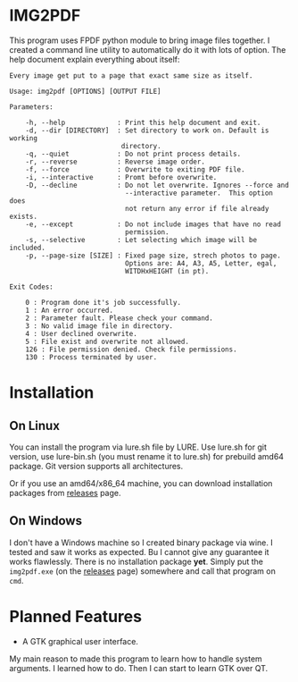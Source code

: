 # IMG2PDF

This program uses FPDF python module to bring image files together. I created a
command line utility to automatically do it with lots of option. The help
document explain everything about itself:

``` This program merges image files in a directory and creates a PDF file.
Every image get put to a page that exact same size as itself.

Usage: img2pdf [OPTIONS] [OUTPUT FILE]

Parameters:

    -h, --help             : Print this help document and exit.
    -d, --dir [DIRECTORY]  : Set directory to work on. Default is working
                            directory.
    -q, --quiet            : Do not print process details.
    -r, --reverse          : Reverse image order.
    -f, --force            : Overwrite to exiting PDF file.
    -i, --interactive      : Promt before overwrite.
    -D, --decline          : Do not let overwrite. Ignores --force and
                             --interactive parameter.  This option does
                             not return any error if file already exists.
    -e, --except           : Do not include images that have no read
                             permission.
    -s, --selective        : Let selecting which image will be included.
    -p, --page-size [SIZE] : Fixed page size, strech photos to page.
                             Options are: A4, A3, A5, Letter, egal,
                             WITDHxHEIGHT (in pt).

Exit Codes:

    0 : Program done it's job successfully.
    1 : An error occurred.
    2 : Parameter fault. Please check your command.
    3 : No valid image file in directory.
    4 : User declined overwrite.
    5 : File exist and overwrite not allowed.
    126 : File permission denied. Check file permissions.
    130 : Process terminated by user.
```

# Installation

## On Linux

You can install the program via lure.sh file by LURE. Use lure.sh for git
version, use lure-bin.sh (you must rename it to lure.sh) for prebuild amd64
package. Git version supports all architectures.

Or if you use an amd64/x86_64 machine, you can download installation packages
from [releases](https://github.com/Elagoht/img2pdf/releases) page.

## On Windows

I don't have a Windows machine so I created binary package via wine. I tested
and saw it works as expected. Bu I cannot give any guarantee it works
flawlessly. There is no installation package **yet**. Simply put the
`img2pdf.exe` (on the [releases](https://github.com/Elagoht/img2pdf/releases)
page) somewhere and call that program on `cmd`.

# Planned Features

* A GTK graphical user interface.

My main reason to made this program to learn how to handle system arguments. I
learned how to do. Then I can start to learn GTK over QT.

